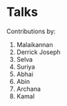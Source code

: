 # Talks
Contributions by:
1) Malaikannan
2) Derrick Joseph
3) Selva
4) Suriya
5) Abhai
6) Abin
7) Archana
8) Kamal
